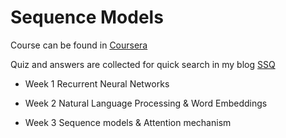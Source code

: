 # Sequence Models

Course can be found in [Coursera](https://www.coursera.org/learn/nlp-sequence-models)

Quiz and answers are collected for quick search in my blog [SSQ](https://ssq.github.io/2017/08/28/Coursera%20Ng%20Deep%20Learning%20Specialization%20Notebook/#Sequence-Models)

- Week 1 Recurrent Neural Networks

- Week 2 Natural Language Processing & Word Embeddings
  
- Week 3 Sequence models & Attention mechanism
